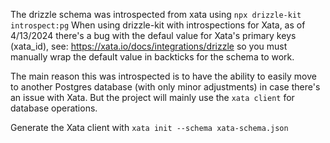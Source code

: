 The drizzle schema was introspected from xata using `npx drizzle-kit introspect:pg`
When using drizzle-kit with introspections for Xata, as of 4/13/2024 there's a bug
with the defaul value for Xata's primary keys (xata_id), see: https://xata.io/docs/integrations/drizzle
so you must manually wrap the default value in backticks for the schema to work.

The main reason this was introspected is to have the ability to easily move to another Postgres database
(with only minor adjustments) in case there's an issue with Xata.
But the project will mainly use the `xata client` for database operations.

Generate the Xata client with `xata init --schema xata-schema.json`
